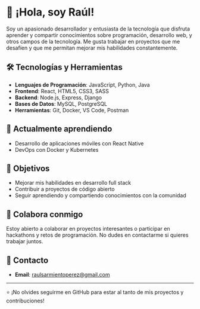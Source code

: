# 👋 ¡Hola, soy Raúl!

Soy un apasionado desarrollador y entusiasta de la tecnología que disfruta aprender y compartir conocimientos sobre programación, desarrollo web, y otros campos de la tecnología. Me gusta trabajar en proyectos que me desafíen y que me permitan mejorar mis habilidades constantemente.

## 🛠️ Tecnologías y Herramientas

- **Lenguajes de Programación**: JavaScript, Python, Java
- **Frontend**: React, HTML5, CSS3, SASS
- **Backend**: Node.js, Express, Django
- **Bases de Datos**: MySQL, PostgreSQL
- **Herramientas**: Git, Docker, VS Code, Postman

## 🌱 Actualmente aprendiendo

- Desarrollo de aplicaciones móviles con React Native
- DevOps con Docker y Kubernetes

## 🎯 Objetivos

- Mejorar mis habilidades en desarrollo full stack
- Contribuir a proyectos de código abierto
- Seguir aprendiendo y compartiendo conocimientos con la comunidad

## 🤝 Colabora conmigo

Estoy abierto a colaborar en proyectos interesantes o participar en hackathons y retos de programación. No dudes en contactarme si quieres trabajar juntos.

## 💬 Contacto

- **Email**: raulsarmientoperez@gmail.com

---

⭐️ ¡No olvides seguirme en GitHub para estar al tanto de mis proyectos y contribuciones!
